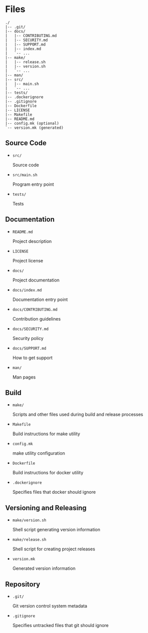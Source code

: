 Files
=====

    ./
    |-- .git/
    |-- docs/
    |   |-- CONTRIBUTING.md
    |   |-- SECURITY.md
    |   |-- SUPPORT.md
    |   |-- index.md
    |   `-- ...
    |-- make/
    |   |-- release.sh
    |   |-- version.sh
    |   `-- ...
    |-- man/
    |-- src/
    |   |-- main.sh
    |   `-- ...
    |-- tests/
    |-- .dockerignore
    |-- .gitignore
    |-- Dockerfile
    |-- LICENSE
    |-- Makefile
    |-- README.md
    |-- config.mk (optional)
    `-- version.mk (generated)


Source Code
-----------

- `src/`

  Source code

- `src/main.sh`

  Program entry point

- `tests/`

  Tests


Documentation
-------------

- `README.md`

  Project description

- `LICENSE`

  Project license

- `docs/`

  Project documentation

- `docs/index.md`

  Documentation entry point

- `docs/CONTRIBUTING.md`

  Contribution guidelines

- `docs/SECURITY.md`

  Security policy

- `docs/SUPPORT.md`

  How to get support

- `man/`

  Man pages


Build
-----

- `make/`

  Scripts and other files used during build and release processes

- `Makefile`

  Build instructions for make utility

- `config.mk`

  make utility configuration

- `Dockerfile`

  Build instructions for docker utility

- `.dockerignore`

  Specifies files that docker should ignore


Versioning and Releasing
------------------------

- `make/version.sh`

  Shell script generating version information

- `make/release.sh`

  Shell script for creating project releases

- `version.mk`

  Generated version information


Repository
----------

- `.git/`

  Git version control system metadata

- `.gitignore`

  Specifies untracked files that git should ignore
